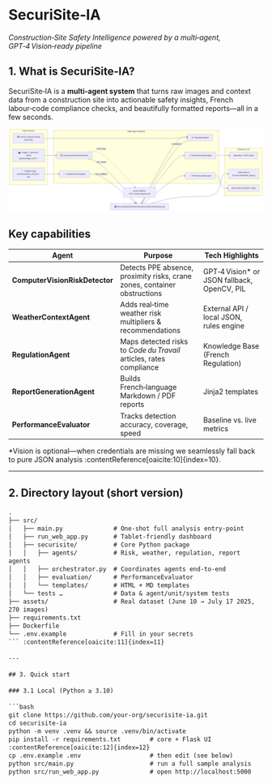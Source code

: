 # SecuriSite‑IA  
_Construction‑Site Safety Intelligence powered by a multi‑agent, GPT‑4 Vision‑ready pipeline_

## 1. What is SecuriSite‑IA?
SecuriSite‑IA is a **multi‑agent system** that turns raw images and context data from a construction site into actionable safety insights, French labour‑code compliance checks, and beautifully formatted reports—all in a few seconds.

<p align="center">
  <img alt="High‑level architecture" src="architecture.png">
</p>

Key capabilities
----------------
| Agent | Purpose | Tech Highlights |
|-------|---------|-----------------|
| **ComputerVisionRiskDetector** | Detects PPE absence, proximity risks, crane zones, container obstructions | GPT‑4 Vision\* or JSON fallback, OpenCV, PIL |
| **WeatherContextAgent** | Adds real‑time weather risk multipliers & recommendations | External API / local JSON, rules engine |
| **RegulationAgent** | Maps detected risks to _Code du Travail_ articles, rates compliance | Knowledge Base (French Regulation) |
| **ReportGenerationAgent** | Builds French‑language Markdown / PDF reports | Jinja2 templates |
| **PerformanceEvaluator** | Tracks detection accuracy, coverage, speed | Baseline vs. live metrics |

\*Vision is optional—when credentials are missing we seamlessly fall back to pure JSON analysis :contentReference[oaicite:10]{index=10}.

---

## 2. Directory layout (short version)

```text
.
├── src/
│   ├── main.py              # One‑shot full analysis entry‑point
│   ├── run_web_app.py       # Tablet‑friendly dashboard
│   ├── securisite/          # Core Python package
│   │   ├── agents/          # Risk, weather, regulation, report agents
│   │   ├── orchestrator.py  # Coordinates agents end‑to‑end
│   │   ├── evaluation/      # PerformanceEvaluator
│   │   └── templates/       # HTML + MD templates
│   └── tests …              # Data & agent/unit/system tests
├── assets/                  # Real dataset (June 10 → July 17 2025, 270 images)
├── requirements.txt
├── Dockerfile
└── .env.example             # Fill in your secrets
``` :contentReference[oaicite:11]{index=11}

---

## 3. Quick start

### 3.1 Local (Python ≥ 3.10)

```bash
git clone https://github.com/your‑org/securisite‑ia.git
cd securisite‑ia
python -m venv .venv && source .venv/bin/activate
pip install -r requirements.txt        # core + Flask UI :contentReference[oaicite:12]{index=12}
cp .env.example .env                   # then edit (see below)
python src/main.py                     # run a full sample analysis
python src/run_web_app.py              # open http://localhost:5000
